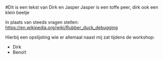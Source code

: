#Dit is een tekst van Dirk en Jasper
Jasper is een toffe peer, dirk ook een klein beetje

In plaats van steeds vragen stellen:
https://en.wikipedia.org/wiki/Rubber_duck_debugging

Hierbij een opslijsting wie er allemaal naast mij zat tijdens de workshop:
* Dirk
* Benoït

